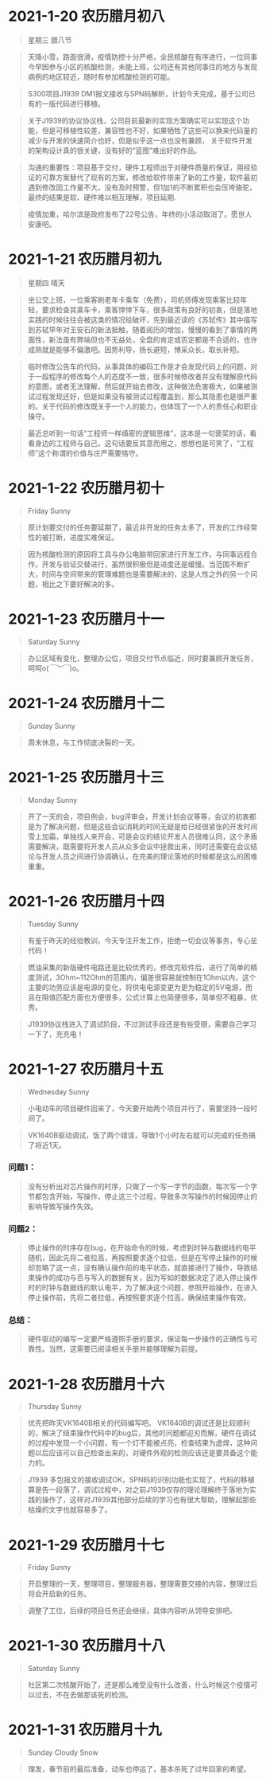 # 2021-1-20  农历腊月初八
> 星期三 腊八节

> 天降小雪，路面很滑，疫情防控十分严格，全民核酸在有序进行，一位同事今早因参与小区的核酸检测，未能上班，公司还有其他同事住的地方与发现病例的地区较近，随时有参加核酸检测的可能。

> S300项目J1939 DM1报文接收与SPN码解析，计划今天完成，基于公司已有的一版代码进行移植。

> 关于J1939的协议协议栈，公司目前最新的实现方案确实可以实现这个功能，但是可移植性较差，兼容性也不好，如果牺牲了这些可以换来代码量的减少与开发的快速简介也好，但是似乎这一点也没有兼顾，
关于软件开发的架构设计真的很关键，没有好的“蓝图”难出好的作品。

> 沟通的重要性：项目基于交付，硬件工程师出于对硬件质量的保证，用经验证的可靠方案替代了现有的方案，修改给软件带来了新的工作量，软件最初遇到修改因工作量不大，没有及时预警，但1加1的不断累积也会压垮骆驼，最终的结果是软、硬件难以相互理解，项目延期.

> 疫情加重，哈尔滨是政府发布了22号公告，年终的小活动取消了。愿世人安康吧。

# 2021-1-21 农历腊月初九
> 星期四 晴天

> 坐公交上班，一位乘客刷老年卡乘车（免费），司机师傅发现乘客比较年轻，要求检查其乘车卡，乘客悻悻下车，很多政策有良好的初衷，但是落地实践的时候往往会被这类的情况给破坏，先到最近读的《苏轼传》其中描写到苏轼早年对王安石的新法抵触，随着阅历的增加，慢慢的看到了事情的两面性，新法虽有弊端但也不无益处，全盘的肯定或否定都是不合适的，也许成熟就是能够不偏激吧。因势利导，扬长避短，博采众长，取长补短。

> 临时修改公告车的代码，从事具体的编码工作是才会发现代码上的问题，对于一段程序的修改每个人的态度不一致，很多时候修改者并没有理解原代码的意图，或者无法理解，然后就开始去修改，这种做法危害极大，如果被测试过程发现还好，但是如果没有被测试过程覆盖到，那么其隐患也是很严重的。关于代码的修改既关乎一个人的能力，也体现了一个人的责任心和职业操守。

> 最近总听到一句话“工程师一样缜密的逻辑思维”，这本是一句褒奖的话，看看身边的工程师与自己，这句话要反其意而用之，想想也是可笑了，“工程师”这个称谓的价值与庄严需要恪守。

# 2021-1-22 农历腊月初十
> Friday Sunny

> 原计划要交付的任务要延期了，最近非开发的任务太多了，开发的工作经常性的被打断，进度实难保证。

> 因为核酸检测的原因将工具与办公电脑带回家进行开发工作，与同事远程合作，开发与验证交替进行，虽然很积极但是进度还是缓慢。当范围不断扩大，时间与空间带来的管理难题也是需要解决的，这是人性之外的另一个问题，相比之下要好解决的多。

# 2021-1-23 农历腊月十一
> Saturday Sunny

> 办公区域有变化，整理办公位，项目交付节点临近，同时要兼顾开发任务，呵呵o(*￣︶￣*)o。

# 2021-1-24 农历腊月十二
> Sunday Sunny

> 周末休息，与工作彻底决裂的一天。

# 2021-1-25 农历腊月十三
> Monday Sunny

> 开了一天的会，项目例会，bug评审会，开发计划会议等等，会议的初衷都是为了解决问题，但是这些会议消耗的时间无疑是给已经很紧张的开发时间雪上加霜，单独找人来开会，可是会议的结论开发人员很难认同，这个矛盾需要解决，既需要将开发人员从众多会议中拯救出来，同时还需要在会议结论与开发人员之间进行协调确认，在完美的理论落地的时候都是这么的困难重重。

# 2021-1-26 农历腊月十四
> Tuesday Sunny 

> 有鉴于昨天的经验教训，今天专注开发工作，拒绝一切会议等事务，专心垒代码！

> 燃油采集的新版硬件电路还是比较优秀的，修改完软件后，进行了简单的精度测试，3Ohm~112Ohm的范围内，偏差很容易就控制在1Ohm以内，这个主要的功劳应该是电源的变化，将供电电源变更为更为稳定的5V电源，而且在阻值匹配方面也方便很多，公式计算上也简便很多，简单但不粗暴，优秀。

> J1939协议栈进入了调试阶段，不过测试手段还是有些受限，需要自己学习一下了，充充电！

# 2021-1-27 农历腊月十五
> Wednesday Sunny

> 小电动车的项目硬件回来了，今天要开始两个项目并行了，需要坚持一段时间了。

> VK1640B驱动调试，饭了两个错误，导致1个小时左右就可以完成的任务搞了将近1天。

### 问题1：
> 没有分析出对芯片操作的时序，只做了一个写一字节的函数，每次写一个字节都包含开始，写操作，停止这三个过程，导致多次写操作的时候因停止的影响导致写操作失效。

### 问题2：
> 停止操作的时序存在bug，在开始命令的时候，考虑到时钟与数据线的电平随机，因此先将二者拉高，再按照要求逐个拉低，但是在写停止操作的时候却忽略了这一点，没有确认操作前的电平状态，就直接进行了操作，导致结束操作的成功与否与写入的数据有关，因为写如的数据决定了进入停止操作时的时钟与数据线的默认电平，为了解决这个问题，参照开始操作，在进入停止操作前，先将二者拉低，再按照要求逐个拉高，确保结束操作有效。

### 总结：
> 硬件驱动的编写一定要严格遵照手册的要求，保证每一步操作的正确性与可靠性。当然，这需要已阅读相关手册并能够理解为前提。

# 2021-1-28 农历腊月十六
> Thursday Sunny

> 优先把昨天VK1640B相关的代码编写吧。
> VK1640B的调试还是比较顺利的，解决了结束操作代码中的bug后，其他的问题都迎刃而解，硬件在调试的过程中发现一个小问题，有一个灯不能被点亮，检查结果为虚焊，这种问题以后应该可以自己检查出来的，对硬件外观的检测应该还是要具备这个能力的。

> J1939 多包报文的接收调试OK，SPN码的识别功能也实现了，代码的移植算是告一段落了，调试过程中，对之前J1939仅存的理论理解终于落地为实践的操作了，这样对J1939其他部分后续的学习也有很大帮助，理解起那些枯燥的文字也就容易多了。

# 2021-1-29 农历腊月十七
> Friday Sunny

> 开启整理的一天，整理项目，整理服务器，整理需要交接的内容，整理过后将会开启新的任务。

> 调整了工位，后续的项目任务还会继续，具体内容听从领导安排吧。

# 2021-1-30 农历腊月十八
> Saturday Sunny

> 社区第二次核酸开始了，还是那么难受没有什么改善，什么时候这个疫情可以过去，不在去做那该死的检测。

# 2021-1-31 农历腊月十九
> Sunday Cloudy Snow

> 理发，春节前的最后准备，动车也停运了，基本杀死了过年回家的希望。
